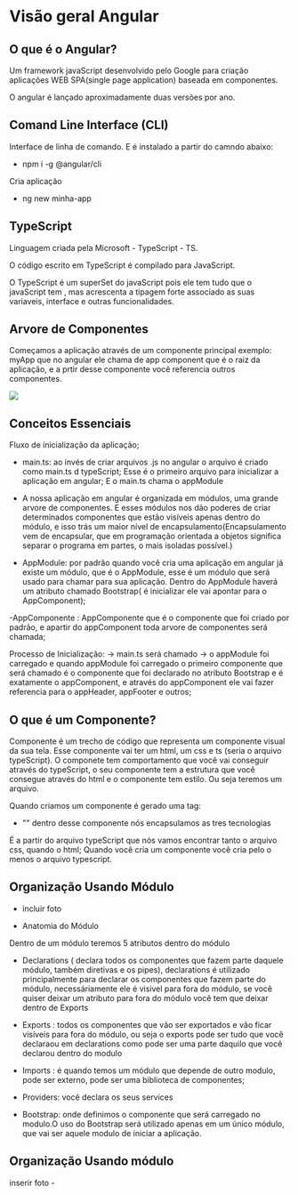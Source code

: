 # Visão geral Angular

## O que é o Angular?

Um framework javaScript desenvolvido pelo Google para criação aplicações WEB SPA(single page application) baseada em componentes.

O angular é lançado aproximadamente duas versões por ano.

## Comand Line Interface (CLI)

Interface de linha de comando. E é instalado a partir do camndo abaixo:

- npm i -g @angular/cli

Cria aplicação

- ng new minha-app

## TypeScript

Linguagem criada pela Microsoft - TypeScript - TS.

O código escrito em TypeScript é compilado para JavaScript.

O TypeScript é um superSet do javaScript pois ele tem tudo que o javaScript tem , mas acrescenta  a tipagem forte associado as suas variaveis, interface e outras funcionalidades.

## Arvore de Componentes

Começamos a aplicação através de um componente principal exemplo: myApp que no angular ele chama de app 
component que é o raiz da aplicação, e a prtir desse componente você referencia outros componentes.

<html>
 <img src="/image-readme/arvore.JPG">
</html>


## Conceitos Essenciais

Fluxo de inicialização da aplicação;

- main.ts: ao invés de criar arquivos .js no angular o arquivo é criado como main.ts d typeScript; Esse é o primeiro arquivo para inicializar a aplicação em angular; E o main.ts chama o appModule

- A nossa aplicação em angular é organizada em módulos, uma grande arvore de componentes. E esses módulos
nos dão poderes de criar determinados componentes que estão visíveis apenas dentro do módulo, e isso trás um maior nível de encapsulamento(Encapsulamento vem de encapsular, que em programação orientada a objetos significa separar o programa em partes, o mais isoladas possível.)

- AppModule: por padrão quando você cria uma aplicação em angular já existe um módulo, que é o AppModule, esse é um módulo que será usado para chamar para sua aplicação. Dentro do AppModule haverá um atributo chamado Bootstrap( é inicializar ele vai apontar para o AppComponent);

-AppComponente : AppComponente que é o componente que foi criado por padrão, e apartir do appComponent toda arvore de componentes será chamada;

Processo de Inicialização: -> main.ts será chamado -> o appModule foi carregado e quando appModule foi carregado o primeiro componente que será chamado é o componente que foi declarado no atributo Bootstrap e é exatamente o appComponent, e através do appComponent ele vai fazer referencia para o appHeader, appFooter e outros;


## O que é um Componente?

Componente é um trecho de código que representa um componente visual da sua tela.
Esse componente vai ter um html, um css e ts (seria o arquivo typeScript).
O componete tem comportamento que você vai conseguir através do typeScript, o seu componente tem a estrutura que você consegue através do html e o componente  tem estilo. Ou seja teremos um arquivo.

Quando criamos um componente é gerado uma tag:
 - "<app-home></app-home>" dentro desse componente nós encapsulamos as tres tecnologias

É a partir do arquivo typeScript que nós vamos encontrar tanto o arquivo css, quando o html;
Quando você cria um componente você cria pelo o menos o arquivo typescript. 

## Organização Usando Módulo

- incluir foto

- Anatomia do Módulo

Dentro de um módulo teremos 5 atributos dentro do módulo
 - Declarations ( declara todos os componentes que fazem parte daquele módulo, também diretivas e os pipes), declarations é utilizado principalmente para declarar os componentes que fazem parte do módulo, necessáriamente ele é visivel para fora do módulo, se você quiser deixar um atributo para fora do módulo você tem que deixar dentro de Exports

 - Exports : todos os componentes que vão ser exportados e vão ficar visíveis para fora do módulo, ou seja o exports pode ser tudo que você declaraou em declarations como pode ser uma parte daquilo que você declarou dentro do modulo

  - Imports : é quando temos um módulo que depende de outro modulo, pode ser externo, pode ser uma biblioteca de componentes;

 - Providers: você declara os seus services 
 
 - Bootstrap: onde definimos o componente que será carregado no modulo.O uso do Bootstrap será utilizado apenas em um único módulo, que vai ser aquele modulo de iniciar a aplicação.

## Organização Usando módulo

inserir foto - 